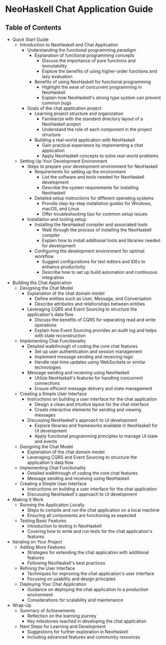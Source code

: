 # NeoHaskell Chat Application Guide

## Table of Contents

- Quick Start Guide
  - Introduction to NeoHaskell and Chat Application
    - Understanding the functional programming paradigm
      - Explanation of functional programming concepts
        - Discuss the importance of pure functions and immutability
        - Explore the benefits of using higher-order functions and lazy evaluation
      - Benefits of using NeoHaskell for functional programming
        - Highlight the ease of concurrent programming in NeoHaskell
        - Explain how NeoHaskell's strong type system can prevent common bugs
    - Goals of the chat application project
      - Learning project structure and organization
        - Familiarize with the standard directory layout of a NeoHaskell project
        - Understand the role of each component in the project structure
      - Building a real-world application with NeoHaskell
        - Gain practical experience by implementing a chat application
        - Apply NeoHaskell concepts to solve real-world problems
  - Setting Up Your Development Environment
    - Steps to prepare your development environment for NeoHaskell
      - Requirements for setting up the environment
        - List the software and tools needed for NeoHaskell development
        - Describe the system requirements for installing NeoHaskell
      - Detailed setup instructions for different operating systems
        - Provide step-by-step installation guides for Windows, macOS, and Linux
        - Offer troubleshooting tips for common setup issues
    - Installation and tooling setup
      - Installing the NeoHaskell compiler and associated tools
        - Walk through the process of installing the NeoHaskell compiler
        - Explain how to install additional tools and libraries needed for development
      - Configuring the development environment for optimal workflow
        - Suggest configurations for text editors and IDEs to enhance productivity
        - Describe how to set up build automation and continuous integration
- Building the Chat Application
  - Designing the Chat Model
    - Explanation of the chat domain model
      - Define entities such as User, Message, and Conversation
      - Describe attributes and relationships between entities
    - Leveraging CQRS and Event Sourcing to structure the application's data flow
      - Discuss the benefits of CQRS for separating read and write operations
      - Explain how Event Sourcing provides an audit log and helps with state reconstruction
  - Implementing Chat Functionality
    - Detailed walkthrough of coding the core chat features
      - Set up user authentication and session management
      - Implement message sending and receiving logic
      - Handle real-time updates using WebSockets or similar technologies
    - Message sending and receiving using NeoHaskell
      - Utilize NeoHaskell's features for handling concurrent connections
      - Ensure efficient message delivery and state management
  - Creating a Simple User Interface
    - Instructions on building a user interface for the chat application
      - Design a clean and intuitive layout for the chat interface
      - Create interactive elements for sending and viewing messages
    - Discussing NeoHaskell's approach to UI development
      - Explore libraries and frameworks available in NeoHaskell for UI development
      - Apply functional programming principles to manage UI state and events
  - Designing the Chat Model
    - Explanation of the chat domain model
    - Leveraging CQRS and Event Sourcing to structure the application's data flow
  - Implementing Chat Functionality
    - Detailed walkthrough of coding the core chat features
    - Message sending and receiving using NeoHaskell
  - Creating a Simple User Interface
    - Instructions on building a user interface for the chat application
    - Discussing NeoHaskell's approach to UI development
- Making It Work
  - Running the Application Locally
    - Steps to compile and run the chat application on a local machine
    - Ensuring all components are functioning as expected
  - Testing Basic Features
    - Introduction to testing in NeoHaskell
    - Covering how to write and run tests for the chat application's features
- Iterating on Your Project
  - Adding More Features
    - Strategies for extending the chat application with additional features
    - Following NeoHaskell's best practices
  - Refining the User Interface
    - Techniques for improving the chat application's user interface
    - Focusing on usability and design principles
  - Deploying Your Chat Application
    - Guidance on deploying the chat application to a production environment
    - Considerations for scalability and maintenance
- Wrap-Up
  - Summary of Achievements
    - Reflection on the learning journey
    - Key milestones reached in developing the chat application
  - Next Steps for Learning and Development
    - Suggestions for further exploration in NeoHaskell
    - Including advanced features and community resources
